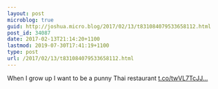 ```yaml
---
layout: post
microblog: true
guid: http://joshua.micro.blog/2017/02/13/t831084079533658112.html
post_id: 34087
date: 2017-02-13T21:14:20+1100
lastmod: 2019-07-30T17:41:19+1100
type: post
url: /2017/02/13/t831084079533658112.html
---
```

When I grow up I want to be a punny Thai restaurant [t.co/twVL7TcJJ...](https://t.co/twVL7TcJJa)
